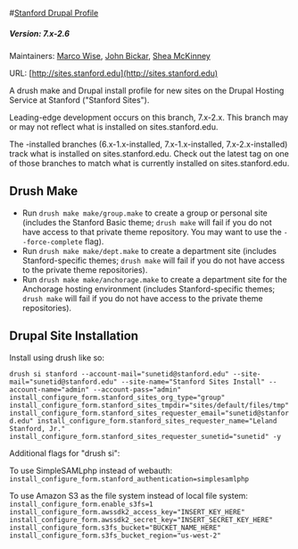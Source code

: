 #[Stanford Drupal Profile](https://github.com/SU-SWS/Stanford-Drupal-Profile)
##### Version: 7.x-2.6
Maintainers: [Marco Wise](https://github.com/mistermarco), [John Bickar](https://github.com/jbickar), [Shea McKinney](https://github.com/sherakama)

URL: [http://sites.stanford.edu](http://sites.stanford.edu)

A drush make and Drupal install profile for new sites on the Drupal Hosting Service at Stanford ("Stanford Sites").

Leading-edge development occurs on this branch, 7.x-2.x. This branch may or may not reflect what is installed on sites.stanford.edu.

The -installed branches (6.x-1.x-installed, 7.x-1.x-installed, 7.x-2.x-installed) track what is installed on sites.stanford.edu. Check out the latest tag on one of those branches to match what is currently installed on sites.stanford.edu.

## Drush Make

* Run `drush make make/group.make` to create a group or personal site (includes the Stanford Basic theme; `drush make` will fail if you do not have access to that private theme repository. You may want to use the `--force-complete` flag).
* Run `drush make make/dept.make` to create a department site (includes Stanford-specific themes; `drush make` will fail if you do not have access to the private theme repositories).
* Run `drush make make/anchorage.make` to create a department site for the Anchorage hosting environment (includes Stanford-specific themes; `drush make` will fail if you do not have access to the private theme repositories).

## Drupal Site Installation
Install using drush like so:

`drush si stanford --account-mail="sunetid@stanford.edu" --site-mail="sunetid@stanford.edu" --site-name="Stanford Sites Install" --account-name="admin" --account-pass="admin" install_configure_form.stanford_sites_org_type="group" install_configure_form.stanford_sites_tmpdir="sites/default/files/tmp" install_configure_form.stanford_sites_requester_email="sunetid@stanford.edu" install_configure_form.stanford_sites_requester_name="Leland Stanford, Jr." install_configure_form.stanford_sites_requester_sunetid="sunetid" -y`

Additional flags for "drush si":

To use SimpleSAMLphp instead of webauth:
`install_configure_form.stanford_authentication=simplesamlphp`

To use Amazon S3 as the file system instead of local file system:
`install_configure_form.enable_s3fs=1 install_configure_form.awssdk2_access_key="INSERT_KEY_HERE" install_configure_form.awssdk2_secret_key="INSERT_SECRET_KEY_HERE" install_configure_form.s3fs_bucket="BUCKET_NAME_HERE"  install_configure_form.s3fs_bucket_region="us-west-2"`
